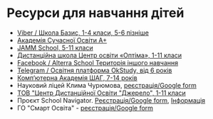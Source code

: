 # Ресурси для навчання дітей

* [Viber / Школа Базис, 1-4 класи, 5-6 пізніше](https://vb.me/school_info)
* [Академія Сучасної Освіти А+](https://aplus.ua/)
* [JAMM School, 5-11 класи](https://jammschool.com.ua/)
* [Дистанційна школа Центр освіти «Оптіма», 1-11 класи](https://optima.school/free-education)
* [Facebook / Alterra School Територiя iншого навчання](https://www.facebook.com/alterraschool1/)
* [Telegram / Освітня платформа OkStudy, від 6 років](https://t.me/OkStudy137)
* [Комп‘ютерна Академія ШАГ, 7-14 років](https://od.itstep.org/)
* Науковий ліцей Клима Чурюмова, [реєстрація/Google form](https://docs.google.com/forms/d/e/1FAIpQLSeTvM3xsVZN5lpyFqCpZ9MpQCcSAxNX330YKtBKnmO2kibXIg/viewform)
* [ТОВ "Центр Дистанційної Освіти "Джерело", 1-11 класи](https://cdo.org.ua/reg/)
* Проєкт School Navigator. [Реєстрація/Google form](https://docs.google.com/forms/d/e/1FAIpQLSdaaQblSS8wZ0QbkAGv-wNJU1lPhyI_-BK-aylSeEuA0zE_Ug/viewform), [Інформація](https://www.eduforsafety.com.ua/)
* ГО "Смарт Освіта" - [реєстрація/Google form](https://docs.google.com/forms/d/1ahTjw2VvJjWrHtKmwLizLkDLMTkj-rdmcqYn3eg5qLc/viewform?edit_requested=true)
